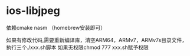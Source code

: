 # ios-libjpeg

依赖cmake nasm （homebrew安装即可）

如果有修改代码,需要重新编译库，清空ARM64，ARMv7，ARMv7s目录文件，执行三个./xxx.sh脚本
如果无权限chmod 777 xxx.sh赋予权限
